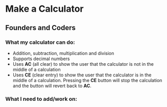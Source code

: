 # Make a Calculator

## Founders and Coders

### What my calculator can do:
* Addition, subtraction, multiplication and division
* Supports decimal numbers
* Uses **AC** (all clear) to show the user that the calculator is not in the middle of a calculation
* Uses **CE** (clear entry) to show the user that the calculator is in the middle of a calculation. Pressing the **CE** button will stop the calculation and the button will revert back to **AC**.
 
### What I need to add/work on:
